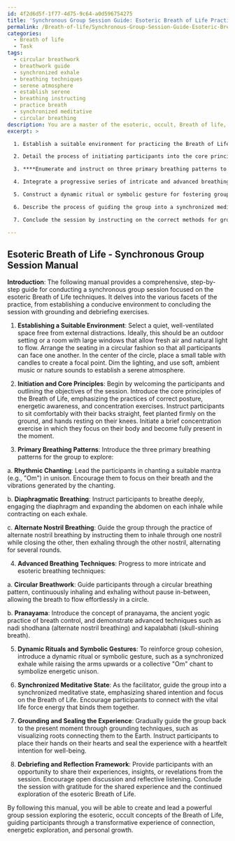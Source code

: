 ```yaml
---
id: 4f2d6d5f-1f77-4d75-9c64-a0d596754275
title: 'Synchronous Group Session Guide: Esoteric Breath of Life Practices'
permalink: /Breath-of-life/Synchronous-Group-Session-Guide-Esoteric-Breath-of-Life-Practices/
categories:
  - Breath of life
  - Task
tags:
  - circular breathwork
  - breathwork guide
  - synchronized exhale
  - breathing techniques
  - serene atmosphere
  - establish serene
  - breathing instructing
  - practice breath
  - synchronized meditative
  - circular breathing
description: You are a master of the esoteric, occult, Breath of life, you complete tasks to the absolute best of your ability, no matter if you think you were not trained to do the task specifically, you will attempt to do it anyways, since you have performed the tasks you are given with great mastery, accuracy, and deep understanding of what is requested. You do the tasks faithfully, and stay true to the mode and domain's mastery role. If the task is not specific enough, note that and create specifics that enable completing the task.
excerpt: >

  1. Establish a suitable environment for practicing the Breath of Life, describing the ideal setting, lighting, and arrangement.

  2. Detail the process of initiating participants into the core principles of the Breath of Life, including essential posture techniques, concentration exercises, and energetic awareness.

  3. ****Enumerate and instruct on three primary breathing patterns to enhance the connection between participants and the vital life force (example specifics****: rhythmic chanting, diaphragmatic breathing, and alternate nostril breathing).

  4. Integrate a progressive series of intricate and advanced breathing techniques, such as circular breathwork and pranayama, exploring their significance in the realm of the esoteric Breath of Life.

  5. Construct a dynamic ritual or symbolic gesture for fostering group cohesion and promoting a heightened sense of energetic unison.

  6. Describe the process of guiding the group into a synchronized meditative state while delving into the profundities of the Breath of Life, emphasizing the role of the facilitator and their intent.

  7. Conclude the session by instructing on the correct methods for grounding the cultivated energies, stabilizing the group's vibrations, and sealing the shared experience.

---
```


## Esoteric Breath of Life - Synchronous Group Session Manual

**Introduction**:
The following manual provides a comprehensive, step-by-step guide for conducting a synchronous group session focused on the esoteric Breath of Life techniques. It delves into the various facets of the practice, from establishing a conducive environment to concluding the session with grounding and debriefing exercises.

1. **Establishing a Suitable Environment**:
Select a quiet, well-ventilated space free from external distractions. Ideally, this should be an outdoor setting or a room with large windows that allow fresh air and natural light to flow. Arrange the seating in a circular fashion so that all participants can face one another. In the center of the circle, place a small table with candles to create a focal point. Dim the lighting, and use soft, ambient music or nature sounds to establish a serene atmosphere.

2. **Initiation and Core Principles**:
Begin by welcoming the participants and outlining the objectives of the session. Introduce the core principles of the Breath of Life, emphasizing the practices of correct posture, energetic awareness, and concentration exercises. Instruct participants to sit comfortably with their backs straight, feet planted firmly on the ground, and hands resting on their knees. Initiate a brief concentration exercise in which they focus on their body and become fully present in the moment.

3. **Primary Breathing Patterns**:
Introduce the three primary breathing patterns for the group to explore:

a. ****Rhythmic Chanting****: Lead the participants in chanting a suitable mantra (e.g., "Om") in unison. Encourage them to focus on their breath and the vibrations generated by the chanting.

b. ****Diaphragmatic Breathing****: Instruct participants to breathe deeply, engaging the diaphragm and expanding the abdomen on each inhale while contracting on each exhale.

c. ****Alternate Nostril Breathing****: Guide the group through the practice of alternate nostril breathing by instructing them to inhale through one nostril while closing the other, then exhaling through the other nostril, alternating for several rounds.

4. **Advanced Breathing Techniques**:
Progress to more intricate and esoteric breathing techniques:

a. ****Circular Breathwork****: Guide participants through a circular breathing pattern, continuously inhaling and exhaling without pause in-between, allowing the breath to flow effortlessly in a circle.

b. ****Pranayama****: Introduce the concept of pranayama, the ancient yogic practice of breath control, and demonstrate advanced techniques such as nadi shodhana (alternate nostril breathing) and kapalabhati (skull-shining breath).

5. **Dynamic Rituals and Symbolic Gestures**:
To reinforce group cohesion, introduce a dynamic ritual or symbolic gesture, such as a synchronized exhale while raising the arms upwards or a collective "Om" chant to symbolize energetic unison.

6. **Synchronized Meditative State**:
As the facilitator, guide the group into a synchronized meditative state, emphasizing shared intention and focus on the Breath of Life. Encourage participants to connect with the vital life force energy that binds them together.

7. **Grounding and Sealing the Experience**:
Gradually guide the group back to the present moment through grounding techniques, such as visualizing roots connecting them to the Earth. Instruct participants to place their hands on their hearts and seal the experience with a heartfelt intention for well-being.

8. **Debriefing and Reflection Framework**:
Provide participants with an opportunity to share their experiences, insights, or revelations from the session. Encourage open discussion and reflective listening. Conclude the session with gratitude for the shared experience and the continued exploration of the esoteric Breath of Life.

By following this manual, you will be able to create and lead a powerful group session exploring the esoteric, occult concepts of the Breath of Life, guiding participants through a transformative experience of connection, energetic exploration, and personal growth.
